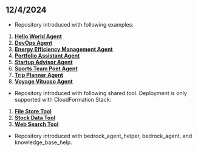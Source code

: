 ## 12/4/2024

- Repository introduced with following examples:
1. **[Hello World Agent](/src/examples/00_hello_world_agent/README.md)**
2. **[DevOps Agent](/src/examples/devops_agent/README.md)**
3. **[Energy Efficiency Management Agent](/src/examples/energy_efficiency_management_agent/README.md)**
4. **[Portfolio Assistant Agent](/src/examples/portfolio_assistant_agent/README.md)** 
5. **[Startup Advisor Agent](/src/examples/startup_advisor_agent/README.md)** 
6. **[Sports Team Poet Agent](/src/examples/team_poems_agent/README.md)** 
7. **[Trip Planner Agent](/src/examples/trip_planner_agent/README.md)** 
8. **[Voyage Vituoso Agent](/src/examples/voyage_virtuoso_agent/README.md)** 

- Repository introduced with following shared tool. Deployment is only supported with CloudFormation Stack:

1. **[File Store Tool](/src/shared/file_store/README.md)**
2. **[Stock Data Tool](/src/shared/stock_data/README.md)**
3. **[Web Search Tool](/src/shared/web_search/README.md)**

- Repository introduced with bedrock_agent_helper, bedrock_agent, and knowledge_base_help. 